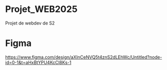 # Projet_WEB2025
Projet de webdev de S2 

# Figma
https://www.figma.com/design/aXInCeNVQ5t4znS2dLEhWc/Untitled?node-id=0-1&t=aHxBtYPU4KcCl8Ks-1
